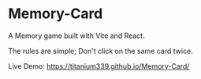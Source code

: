 # Memory-Card

A Memory game built with Vite and React.

The rules are simple; Don't click on the same card twice.

Live Demo: https://titanium339.github.io/Memory-Card/
